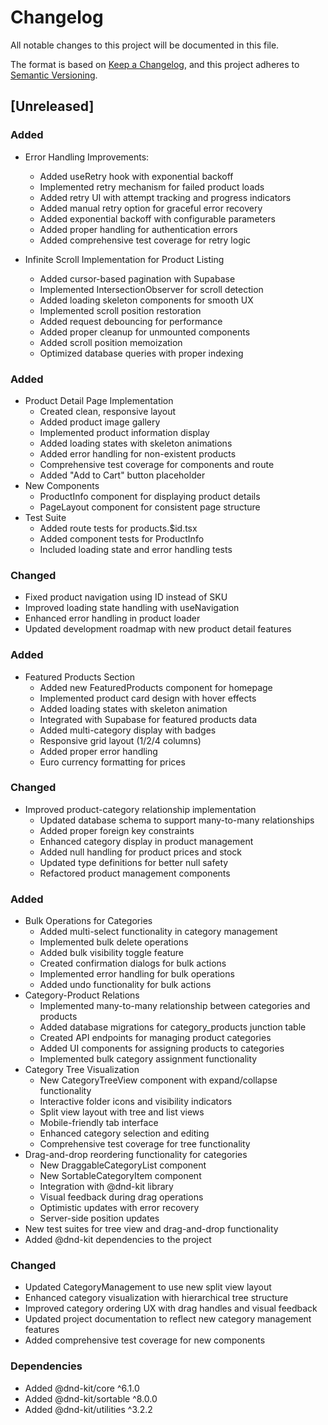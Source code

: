 # Changelog

All notable changes to this project will be documented in this file.

The format is based on [Keep a Changelog](https://keepachangelog.com/en/1.0.0/),
and this project adheres to [Semantic Versioning](https://semver.org/spec/v2.0.0.html).

## [Unreleased]

### Added
- Error Handling Improvements:
  - Added useRetry hook with exponential backoff
  - Implemented retry mechanism for failed product loads
  - Added retry UI with attempt tracking and progress indicators
  - Added manual retry option for graceful error recovery
  - Added exponential backoff with configurable parameters
  - Added proper handling for authentication errors
  - Added comprehensive test coverage for retry logic

- Infinite Scroll Implementation for Product Listing
  - Added cursor-based pagination with Supabase
  - Implemented IntersectionObserver for scroll detection
  - Added loading skeleton components for smooth UX
  - Implemented scroll position restoration
  - Added request debouncing for performance
  - Added proper cleanup for unmounted components
  - Added scroll position memoization
  - Optimized database queries with proper indexing


### Added
- Product Detail Page Implementation
  - Created clean, responsive layout
  - Added product image gallery
  - Implemented product information display
  - Added loading states with skeleton animations
  - Added error handling for non-existent products
  - Comprehensive test coverage for components and route
  - Added "Add to Cart" button placeholder
- New Components
  - ProductInfo component for displaying product details
  - PageLayout component for consistent page structure
- Test Suite
  - Added route tests for products.$id.tsx
  - Added component tests for ProductInfo
  - Included loading state and error handling tests

### Changed
- Fixed product navigation using ID instead of SKU
- Improved loading state handling with useNavigation
- Enhanced error handling in product loader
- Updated development roadmap with new product detail features

### Added
- Featured Products Section
  - Added new FeaturedProducts component for homepage
  - Implemented product card design with hover effects
  - Added loading states with skeleton animation
  - Integrated with Supabase for featured products data
  - Added multi-category display with badges
  - Responsive grid layout (1/2/4 columns)
  - Added proper error handling
  - Euro currency formatting for prices

### Changed
- Improved product-category relationship implementation
  - Updated database schema to support many-to-many relationships
  - Added proper foreign key constraints
  - Enhanced category display in product management
  - Added null handling for product prices and stock
  - Updated type definitions for better null safety
  - Refactored product management components

### Added
- Bulk Operations for Categories
  - Added multi-select functionality in category management
  - Implemented bulk delete operations
  - Added bulk visibility toggle feature
  - Created confirmation dialogs for bulk actions
  - Implemented error handling for bulk operations
  - Added undo functionality for bulk actions
- Category-Product Relations
  - Implemented many-to-many relationship between categories and products
  - Added database migrations for category_products junction table
  - Created API endpoints for managing product categories
  - Added UI components for assigning products to categories
  - Implemented bulk category assignment functionality
- Category Tree Visualization
  - New CategoryTreeView component with expand/collapse functionality
  - Interactive folder icons and visibility indicators
  - Split view layout with tree and list views
  - Mobile-friendly tab interface
  - Enhanced category selection and editing
  - Comprehensive test coverage for tree functionality
- Drag-and-drop reordering functionality for categories
  - New DraggableCategoryList component
  - New SortableCategoryItem component
  - Integration with @dnd-kit library
  - Visual feedback during drag operations
  - Optimistic updates with error recovery
  - Server-side position updates
- New test suites for tree view and drag-and-drop functionality
- Added @dnd-kit dependencies to the project

### Changed
- Updated CategoryManagement to use new split view layout
- Enhanced category visualization with hierarchical tree structure
- Improved category ordering UX with drag handles and visual feedback
- Updated project documentation to reflect new category management features
- Added comprehensive test coverage for new components

### Dependencies
- Added @dnd-kit/core ^6.1.0
- Added @dnd-kit/sortable ^8.0.0
- Added @dnd-kit/utilities ^3.2.2